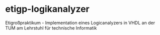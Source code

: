 etigp-logikanalyzer
===================

Etigroßpraktikum - Implementation eines Logicanalyzers in VHDL an der TUM am
Lehrstuhl für technische Informatik
